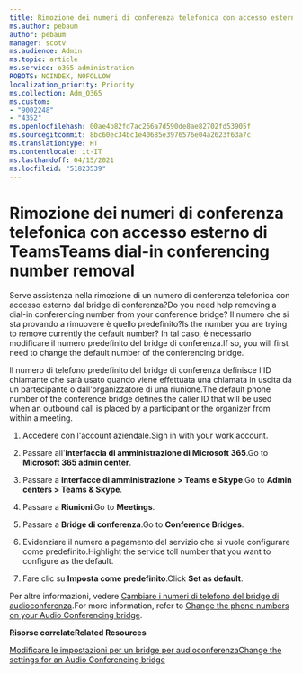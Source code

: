 ```yaml
---
title: Rimozione dei numeri di conferenza telefonica con accesso esterno di Teams
ms.author: pebaum
author: pebaum
manager: scotv
ms.audience: Admin
ms.topic: article
ms.service: o365-administration
ROBOTS: NOINDEX, NOFOLLOW
localization_priority: Priority
ms.collection: Adm_O365
ms.custom:
- "9002248"
- "4352"
ms.openlocfilehash: 00ae4b82fd7ac266a7d590de8ae82702fd53905f
ms.sourcegitcommit: 8bc60ec34bc1e40685e3976576e04a2623f63a7c
ms.translationtype: HT
ms.contentlocale: it-IT
ms.lasthandoff: 04/15/2021
ms.locfileid: "51823539"
---
```

# <a name="teams-dial-in-conferencing-number-removal"></a><span data-ttu-id="3dfcb-102">Rimozione dei numeri di conferenza telefonica con accesso esterno di Teams</span><span class="sxs-lookup"><span data-stu-id="3dfcb-102">Teams dial-in conferencing number removal</span></span>

<span data-ttu-id="3dfcb-103">Serve assistenza nella rimozione di un numero di conferenza telefonica con accesso esterno dal bridge di conferenza?</span><span class="sxs-lookup"><span data-stu-id="3dfcb-103">Do you need help removing a dial-in conferencing number from your conference bridge?</span></span> <span data-ttu-id="3dfcb-104">Il numero che si sta provando a rimuovere è quello predefinito?</span><span class="sxs-lookup"><span data-stu-id="3dfcb-104">Is the number you are trying to remove currently the default number?</span></span> <span data-ttu-id="3dfcb-105">In tal caso, è necessario modificare il numero predefinito del bridge di conferenza.</span><span class="sxs-lookup"><span data-stu-id="3dfcb-105">If so, you will first need to change the default number of the conferencing bridge.</span></span>

<span data-ttu-id="3dfcb-106">Il numero di telefono predefinito del bridge di conferenza definisce l'ID chiamante che sarà usato quando viene effettuata una chiamata in uscita da un partecipante o dall'organizzatore di una riunione.</span><span class="sxs-lookup"><span data-stu-id="3dfcb-106">The default phone number of the conference bridge defines the caller ID that will be used when an outbound call is placed by a participant or the organizer from within a meeting.</span></span>

1. <span data-ttu-id="3dfcb-107">Accedere con l'account aziendale.</span><span class="sxs-lookup"><span data-stu-id="3dfcb-107">Sign in with your work account.</span></span>

2. <span data-ttu-id="3dfcb-108">Passare all'**interfaccia di amministrazione di Microsoft 365**.</span><span class="sxs-lookup"><span data-stu-id="3dfcb-108">Go to **Microsoft 365 admin center**.</span></span>

3. <span data-ttu-id="3dfcb-109">Passare a **Interfacce di amministrazione > Teams e Skype**.</span><span class="sxs-lookup"><span data-stu-id="3dfcb-109">Go to **Admin centers > Teams & Skype**.</span></span>

4. <span data-ttu-id="3dfcb-110">Passare a **Riunioni**.</span><span class="sxs-lookup"><span data-stu-id="3dfcb-110">Go to **Meetings**.</span></span>

5. <span data-ttu-id="3dfcb-111">Passare a **Bridge di conferenza**.</span><span class="sxs-lookup"><span data-stu-id="3dfcb-111">Go to **Conference Bridges**.</span></span>

6. <span data-ttu-id="3dfcb-112">Evidenziare il numero a pagamento del servizio che si vuole configurare come predefinito.</span><span class="sxs-lookup"><span data-stu-id="3dfcb-112">Highlight the service toll number that you want to configure as the default.</span></span>

7. <span data-ttu-id="3dfcb-113">Fare clic su **Imposta come predefinito**.</span><span class="sxs-lookup"><span data-stu-id="3dfcb-113">Click **Set as default**.</span></span>

<span data-ttu-id="3dfcb-114">Per altre informazioni, vedere [Cambiare i numeri di telefono del bridge di audioconferenza](https://docs.microsoft.com/microsoftteams/change-the-phone-numbers-on-your-audio-conferencing-bridge).</span><span class="sxs-lookup"><span data-stu-id="3dfcb-114">For more information, refer to [Change the phone numbers on your Audio Conferencing bridge](https://docs.microsoft.com/microsoftteams/change-the-phone-numbers-on-your-audio-conferencing-bridge).</span></span>

<span data-ttu-id="3dfcb-115">**Risorse correlate**</span><span class="sxs-lookup"><span data-stu-id="3dfcb-115">**Related Resources**</span></span>

[<span data-ttu-id="3dfcb-116">Modificare le impostazioni per un bridge per audioconferenza</span><span class="sxs-lookup"><span data-stu-id="3dfcb-116">Change the settings for an Audio Conferencing bridge</span></span>](https://docs.microsoft.com/microsoftteams/change-the-settings-for-an-audio-conferencing-bridge)
